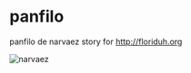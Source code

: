 panfilo
=======

panfilo de narvaez story for http://floriduh.org

![narvaez](http://floriduh.org/narvaez/img/narvaez.svg)
